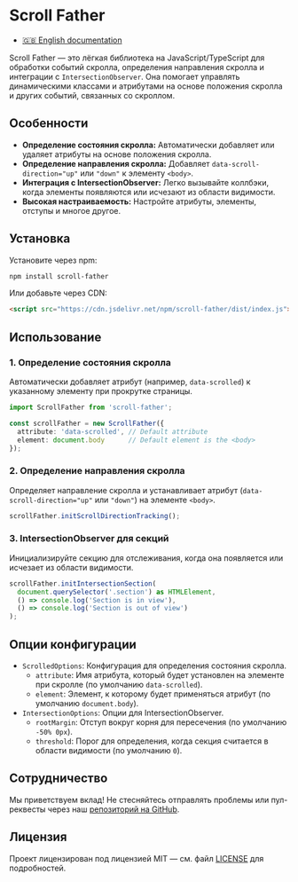 # Scroll Father

- [🇬🇧 English documentation](docs/en/README.md)

Scroll Father — это лёгкая библиотека на JavaScript/TypeScript для обработки событий скролла, определения направления скролла и интеграции с `IntersectionObserver`. Она помогает управлять динамическими классами и атрибутами на основе положения скролла и других событий, связанных со скроллом.

## Особенности

- **Определение состояния скролла:** Автоматически добавляет или удаляет атрибуты на основе положения скролла.
- **Определение направления скролла:** Добавляет `data-scroll-direction="up"` или `"down"` к элементу `<body>`.
- **Интеграция с IntersectionObserver:** Легко вызывайте коллбэки, когда элементы появляются или исчезают из области видимости.
- **Высокая настраиваемость:** Настройте атрибуты, элементы, отступы и многое другое.

## Установка

Установите через npm:

```bash
npm install scroll-father
```

Или добавьте через CDN:

```html
<script src="https://cdn.jsdelivr.net/npm/scroll-father/dist/index.js"></script>
```

## Использование

### 1. Определение состояния скролла
Автоматически добавляет атрибут (например, `data-scrolled`) к указанному элементу при прокрутке страницы.

```typescript
import ScrollFather from 'scroll-father';

const scrollFather = new ScrollFather({
  attribute: 'data-scrolled', // Default attribute
  element: document.body      // Default element is the <body>
});
```

### 2. Определение направления скролла
Определяет направление скролла и устанавливает атрибут (`data-scroll-direction="up"` или `"down"`) на элементе `<body>`.

```typescript
scrollFather.initScrollDirectionTracking();
```

### 3. IntersectionObserver для секций
Инициализируйте секцию для отслеживания, когда она появляется или исчезает из области видимости.

```typescript
scrollFather.initIntersectionSection(
  document.querySelector('.section') as HTMLElement,
  () => console.log('Section is in view'),
  () => console.log('Section is out of view')
);
```

## Опции конфигурации

- `ScrolledOptions`: Конфигурация для определения состояния скролла.
    - `attribute`: Имя атрибута, который будет установлен на элементе при скролле (по умолчанию `data-scrolled`).
    - `element`: Элемент, к которому будет применяться атрибут (по умолчанию `document.body`).
- `IntersectionOptions`: Опции для IntersectionObserver.
    - `rootMargin`: Отступ вокруг корня для пересечения (по умолчанию `-50% 0px`).
    - `threshold`: Порог для определения, когда секция считается в области видимости (по умолчанию `0`).

## Сотрудничество
Мы приветствуем вклад! Не стесняйтесь отправлять проблемы или пул-реквесты через наш [репозиторий на GitHub](https://github.com/Poliklot/scroll-father).

## Лицензия
Проект лицензирован под лицензией MIT — см. файл [LICENSE](https://github.com/Poliklot/scroll-father/blob/master/LICENSE) для подробностей.
